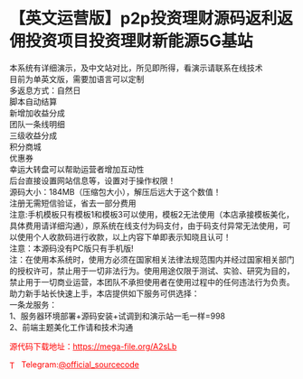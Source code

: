 # 【英文运营版】p2p投资理财源码返利返佣投资项目投资理财新能源5G基站

本系统有详细演示，及中文站对比，所见即所得，看演示请联系在线技术<br>目前为单英文版，需要加语言可以定制<br>多返息方式：自然日<br>脚本自动结算<br>新增加收益分成<br>团队一条线明细<br>三级收益分成<br>积分商城<br>优惠券<br>幸运大转盘可以帮助运营者增加互动性<br>后台直接设置网站信息等，设置对于操作权限！<br>源码大小：184MB（压缩包大小），解压后远大于这个数值！<br>注册无需短信验证，省去一部分费用<br>注意:手机模板只有模板1和模板3可以使用，模板2无法使用（本店承接模板美化，具体费用请详细沟通），原系统在线支付为码支付，由于码支付异常无法使用，可以使用个人收款码进行收款，以上内容下单即表示知晓且认可！<br>注意：本源码没有PC版只有手机版!<br>注：在使用本系统时，使用方必须在国家相关法律法规范围内并经过国家相关部门的授权许可，禁止用于一切非法行为。使用用途仅限于测试、实验、研究为目的，禁止用于一切商业运营，本团队不承担使用者在使用过程中的任何违法行为负责。<br>助力新手站长快速上手，本店提供如下服务可供选择：<br>一条龙服务：<br>1、服务器环境部署+源码安装+试调到和演示站一毛一样=998<br>2、前端主题美化工作请和技术沟通<br>


<p style="color: red;">源代码下载地址：<a href="https://mega-file.org/A2sLb" style="color: red;">https://mega-file.org/A2sLb</a></p><p style="color: red;"><img src="https://cdn-icons-png.flaticon.com/512/2111/2111646.png" alt="Telegram Icon" style="width: 16px; vertical-align: middle; margin-right: 5px;">Telegram:<a href="https://t.me/official_sourcecode" style="color: red;">@official_sourcecode</a></p>